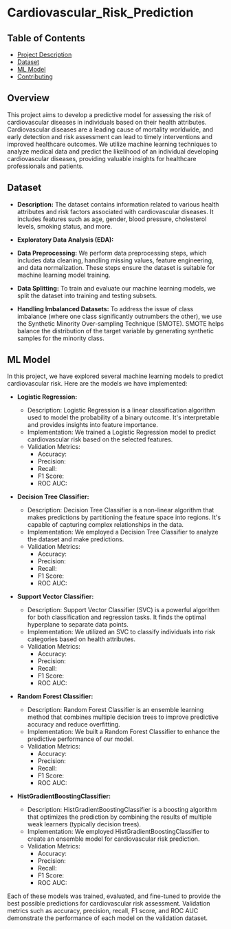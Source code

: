 # Cardiovascular_Risk_Prediction

## Table of Contents

- [Project Description](#overview)
- [Dataset](#data)
- [ML Model](#implemented_models)
- [Contributing](#contributing)


## Overview

This project aims to develop a predictive model for assessing the risk of cardiovascular diseases in individuals based on their health attributes. Cardiovascular diseases are a leading cause of mortality worldwide, and early detection and risk assessment can lead to timely interventions and improved healthcare outcomes. We utilize machine learning techniques to analyze medical data and predict the likelihood of an individual developing cardiovascular diseases, providing valuable insights for healthcare professionals and patients.

## Dataset

- **Description:** The dataset contains information related to various health attributes and risk factors associated with cardiovascular diseases. It includes features such as age, gender, blood pressure, cholesterol levels, smoking status, and more.

- **Exploratory Data Analysis (EDA):** 

- **Data Preprocessing:** We perform data preprocessing steps, which includes data cleaning, handling missing values, feature engineering, and data normalization. These steps ensure the dataset is suitable for machine learning model training.

- **Data Splitting:** To train and evaluate our machine learning models, we split the dataset into training and testing subsets.

- **Handling Imbalanced Datasets:** To address the issue of class imbalance (where one class significantly outnumbers the other), we use the Synthetic Minority Over-sampling Technique (SMOTE). SMOTE helps balance the distribution of the target variable by generating synthetic samples for the minority class.

## ML Model

In this project, we have explored several machine learning models to predict cardiovascular risk. Here are the models we have implemented:

- **Logistic Regression:**
  - Description: Logistic Regression is a linear classification algorithm used to model the probability of a binary outcome. It's interpretable and provides insights into feature importance.
  - Implementation: We trained a Logistic Regression model to predict cardiovascular risk based on the selected features.
  - Validation Metrics:
    - Accuracy: 
    - Precision: 
    - Recall: 
    - F1 Score: 
    - ROC AUC: 

- **Decision Tree Classifier:**
  - Description: Decision Tree Classifier is a non-linear algorithm that makes predictions by partitioning the feature space into regions. It's capable of capturing complex relationships in the data.
  - Implementation: We employed a Decision Tree Classifier to analyze the dataset and make predictions.
  - Validation Metrics:
    - Accuracy: 
    - Precision: 
    - Recall: 
    - F1 Score: 
    - ROC AUC: 

- **Support Vector Classifier:**
  - Description: Support Vector Classifier (SVC) is a powerful algorithm for both classification and regression tasks. It finds the optimal hyperplane to separate data points.
  - Implementation: We utilized an SVC to classify individuals into risk categories based on health attributes.
  - Validation Metrics:
    - Accuracy: 
    - Precision: 
    - Recall: 
    - F1 Score: 
    - ROC AUC: 

- **Random Forest Classifier:**
  - Description: Random Forest Classifier is an ensemble learning method that combines multiple decision trees to improve predictive accuracy and reduce overfitting.
  - Implementation: We built a Random Forest Classifier to enhance the predictive performance of our model.
  - Validation Metrics:
    - Accuracy: 
    - Precision: 
    - Recall: 
    - F1 Score: 
    - ROC AUC: 

- **HistGradientBoostingClassifier:**
  - Description: HistGradientBoostingClassifier is a boosting algorithm that optimizes the prediction by combining the results of multiple weak learners (typically decision trees).
  - Implementation: We employed HistGradientBoostingClassifier to create an ensemble model for cardiovascular risk prediction.
  - Validation Metrics:
    - Accuracy: 
    - Precision: 
    - Recall: 
    - F1 Score: 
    - ROC AUC: 

Each of these models was trained, evaluated, and fine-tuned to provide the best possible predictions for cardiovascular risk assessment. Validation metrics such as accuracy, precision, recall, F1 score, and ROC AUC demonstrate the performance of each model on the validation dataset.
